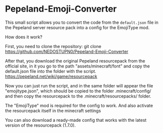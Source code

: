# Pepeland-Emoji-Converter
This small script allows you to convert the code from the `default.json` file in the Pepeland server resource pack into a config for the EmojiType mod.

How does it work?

First, you need to clone the repository:
git clone https://github.com/NEDOSTUPN0/Pepeland-Emoji-Converter

After that, you download the original Pepeland resourcepack from the official site, in it you go to the path "assets/minecraft/font" and copy the default.json file into the folder with the script. https://pepeland.net/wiki/game/resourcepack

Now you can just run the script, and in the same folder will appear the file "emojitype.json", which should be copied to the folder .minecraft/config/
and then copy the resourcepack to the .minecraft/resourcepacks/ folder.

The "EmojiType" mod is required for the config to work. And also activate the resourcepack itself in the minecraft settings 

You can also download a ready-made config that works with the latest version of the resourcepack (1.7.0).
